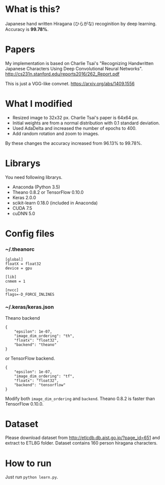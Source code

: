 # What is this?
Japanese hand written Hiragana (ひらがな) recoginition by deep learning. Accuracy is **99.78%**.

# Papers
My implementation is based on Charlie Tsai's "Recognizing Handwritten Japanese Characters Using Deep Convolutional Neural Networks".
http://cs231n.stanford.edu/reports2016/262_Report.pdf

This is just a VGG-like convnet.
https://arxiv.org/abs/1409.1556

# What I modified
- Resized image to 32x32 px. Charlie Tsai's paper is 64x64 px.
- Initial weights are from a normal distribution with 0.1 standard deviation.
- Used AdaDelta and increased the number of epochs to 400.
- Add random rotation and zoom to images.

By these changes the accuracy increased from 96.13% to 99.78%.

# Librarys
You need following librarys.
- Anaconda (Python 3.5)
- Theano 0.8.2 or TensorFlow 0.10.0
- Keras 2.0.0
- scikit-learn 0.18.0 (included in Anaconda)
- CUDA 7.5
- cuDNN 5.0

# Config files
### ~/.theanorc
```
[global]
floatX = float32
device = gpu

[lib]
cnmem = 1

[nvcc]
flags=-D_FORCE_INLINES
```

### ~/.keras/keras.json

Theano backend
```
{
    "epsilon": 1e-07,
    "image_dim_ordering": "th",
    "floatx": "float32",
    "backend": "theano"
}
```
or TensorFlow backend.
```
{
    "epsilon": 1e-07,
    "image_dim_ordering": "tf",
    "floatx": "float32",
    "backend": "tensorflow"
}
```
Modify both ```image_dim_ordering``` and ```backend```.
Theano 0.8.2 is faster than TensorFlow 0.10.0.

# Dataset
Please download dataset from http://etlcdb.db.aist.go.jp/?page_id=651 and extract to ETL8G folder.
Dataset contains 160 person hiragana characters.

# How to run
Just run ```python learn.py```.
